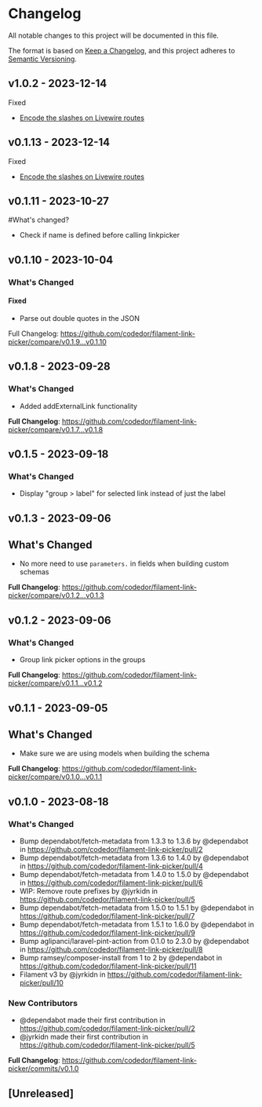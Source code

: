 # Changelog

All notable changes to this project will be documented in this file.

The format is based on [Keep a Changelog](https://keepachangelog.com/en/1.0.0/),
and this project adheres to [Semantic Versioning](https://semver.org/spec/v2.0.0.html).

## v1.0.2 - 2023-12-14

Fixed

- [Encode the slashes on Livewire routes](https://github.com/codedor/filament-link-picker/commit/f78af6dcb35be575720eb5fbbfdaf761a966f7bc)

## v0.1.13 - 2023-12-14

Fixed

- [Encode the slashes on Livewire routes](https://github.com/codedor/filament-link-picker/commit/f78af6dcb35be575720eb5fbbfdaf761a966f7bc)

## v0.1.11 - 2023-10-27

#What's changed?

- Check if name is defined before calling linkpicker

## v0.1.10 - 2023-10-04

### What's Changed

#### Fixed

- Parse out double quotes in the JSON

Full Changelog: https://github.com/codedor/filament-link-picker/compare/v0.1.9...v0.1.10

## v0.1.8 - 2023-09-28

### What's Changed

- Added addExternalLink functionality

**Full Changelog**: https://github.com/codedor/filament-link-picker/compare/v0.1.7...v0.1.8

## v0.1.5 - 2023-09-18

### What's Changed

- Display "group > label" for selected link instead of just the label

## v0.1.3 - 2023-09-06

## What's Changed

- No more need to use `parameters.` in fields when building custom schemas

**Full Changelog**: https://github.com/codedor/filament-link-picker/compare/v0.1.2...v0.1.3

## v0.1.2 - 2023-09-06

### What's Changed

- Group link picker options in the groups

**Full Changelog**: https://github.com/codedor/filament-link-picker/compare/v0.1.1...v0.1.2

## v0.1.1 - 2023-09-05

## What's Changed

- Make sure we are using models when building the schema

**Full Changelog**: https://github.com/codedor/filament-link-picker/compare/v0.1.0...v0.1.1

## v0.1.0 - 2023-08-18

### What's Changed

- Bump dependabot/fetch-metadata from 1.3.3 to 1.3.6 by @dependabot in https://github.com/codedor/filament-link-picker/pull/2
- Bump dependabot/fetch-metadata from 1.3.6 to 1.4.0 by @dependabot in https://github.com/codedor/filament-link-picker/pull/4
- Bump dependabot/fetch-metadata from 1.4.0 to 1.5.0 by @dependabot in https://github.com/codedor/filament-link-picker/pull/6
- WIP: Remove route prefixes by @jyrkidn in https://github.com/codedor/filament-link-picker/pull/5
- Bump dependabot/fetch-metadata from 1.5.0 to 1.5.1 by @dependabot in https://github.com/codedor/filament-link-picker/pull/7
- Bump dependabot/fetch-metadata from 1.5.1 to 1.6.0 by @dependabot in https://github.com/codedor/filament-link-picker/pull/9
- Bump aglipanci/laravel-pint-action from 0.1.0 to 2.3.0 by @dependabot in https://github.com/codedor/filament-link-picker/pull/8
- Bump ramsey/composer-install from 1 to 2 by @dependabot in https://github.com/codedor/filament-link-picker/pull/11
- Filament v3 by @jyrkidn in https://github.com/codedor/filament-link-picker/pull/10

### New Contributors

- @dependabot made their first contribution in https://github.com/codedor/filament-link-picker/pull/2
- @jyrkidn made their first contribution in https://github.com/codedor/filament-link-picker/pull/5

**Full Changelog**: https://github.com/codedor/filament-link-picker/commits/v0.1.0

## [Unreleased]
